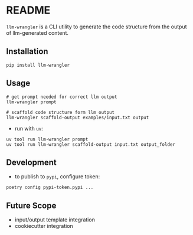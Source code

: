 # README

`llm-wrangler` is a CLI utility to generate the code structure from the output of llm-generated content.

## Installation

```shell
pip install llm-wrangler
```

## Usage

```shell
# get prompt needed for correct llm output
llm-wrangler prompt

# scaffold code structure form llm output
llm-wrangler scaffold-output examples/input.txt output
```

- run with `uv`:

```shell
uv tool run llm-wrangler prompt
uv tool run llm-wrangler scaffold-output input.txt output_folder
```

## Development

- to publish to `pypi`, configure token:

```shell
poetry config pypi-token.pypi ...
```

## Future Scope

- input/output template integration
- cookiecutter integration
